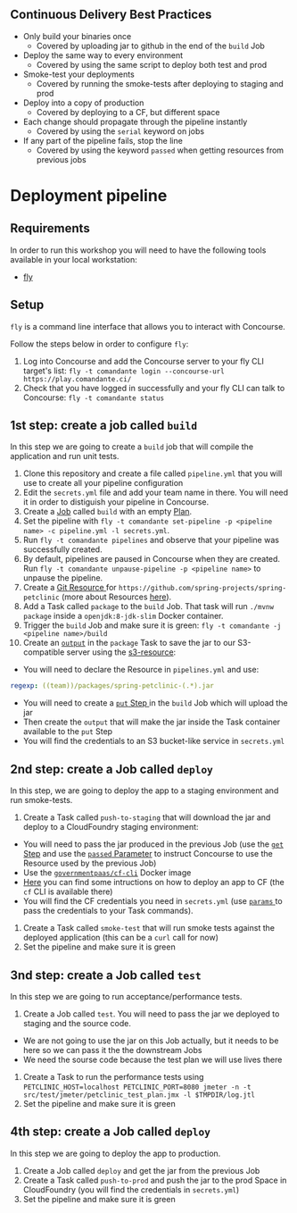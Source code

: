 ## Continuous Delivery Best Practices
- Only build your binaries once
  - Covered by uploading jar to github in the end of the `build` Job
- Deploy the same way to every environment
  - Covered by using the same script to deploy both test and prod
- Smoke-test your deployments
  - Covered by running the smoke-tests after deploying to staging and prod
- Deploy into a copy of production
  - Covered by deploying to a CF, but different space
- Each change should propagate through the pipeline instantly
  - Covered by using the `serial` keyword on jobs
- If any part of the pipeline fails, stop the line
  - Covered by using the keyword `passed` when getting resources from previous jobs

# Deployment pipeline

## Requirements
In order to run this workshop you will need to have the following tools available in your local workstation:
- [fly](https://concourse-ci.org/download.html)

## Setup
`fly` is a command line interface that allows you to interact with Concourse.

Follow the steps below in order to configure `fly`:
1. Log into Concourse and add the Concourse server to your fly CLI target's list: `fly -t comandante login --concourse-url https://play.comandante.ci/`
1. Check that you have logged in successfully and your fly CLI can talk to Concourse: `fly -t comandante status`

## 1st step: create a job called `build`
In this step we are going to create a `build` job that will compile the application and run unit tests.

1. Clone this repository and create a file called `pipeline.yml` that you will use to create all your pipeline configuration
1. Edit the `secrets.yml` file and add your team name in there. You will need it in order to distiguish your pipeline in Concourse.
1. Create a [Job](https://concourse-ci.org/jobs.html) called `build` with an empty [Plan](https://concourse-ci.org/jobs.html#job-plan).
1. Set the pipeline with `fly -t comandante set-pipeline -p <pipeline name> -c pipeline.yml -l secrets.yml`.
1. Run `fly -t comandante pipelines` and observe that your pipeline was successfully created.
1. By default, pipelines are paused in Concourse when they are created. Run `fly -t comandante unpause-pipeline -p <pipeline name>` to unpause the pipeline.
1. Create a [ Git Resource ](https://github.com/concourse/git-resource) for `https://github.com/spring-projects/spring-petclinic` (more about Resources [here](https://concourse-ci.org/resources.html)).
1. Add a Task called `package` to the `build` Job. That task will run `./mvnw package` inside a `openjdk:8-jdk-slim` Docker container.
1. Trigger the `build` Job and make sure it is green: `fly -t comandante -j <pipeline name>/build`
1. Create an [`output`](https://concourse-ci.org/tasks.html#task-outputs) in the `package` Task to save the jar to our S3-compatible server using the [s3-resource](https://github.com/concourse/s3-resource):
  - You will need to declare the Resource in `pipelines.yml` and use:
```yaml
regexp: ((team))/packages/spring-petclinic-(.*).jar
```
  - You will need to create a [ `put` Step ](https://concourse-ci.org/put-step.html) in the `build` Job which will upload the jar
  - Then create the `output` that will make the jar inside the Task container available to the `put` Step
  - You will find the credentials to an S3 bucket-like service in `secrets.yml`

## 2nd step: create a Job called `deploy`
In this step, we are going to deploy the app to a staging environment and run smoke-tests.

1. Create a Task called `push-to-staging` that will download the jar and deploy to a CloudFoundry staging environment:
  - You will need to pass the jar produced in the previous Job (use the [`get` Step](https://concourse-ci.org/get-step.html) and use the [ `passed` Parameter](https://concourse-ci.org/get-step.html#get-step-passed) to instruct Concourse to use the Resource used by the previous Job)
  - Use the [`governmentpaas/cf-cli`](https://hub.docker.com/r/governmentpaas/cf-cli/) Docker image
  - [Here](http://cli.cloudfoundry.org/en-US/cf/push.html) you can find some intructions on how to deploy an app to CF (the `cf` CLI is available there)
  - You will find the CF credentials you need in `secrets.yml` (use [ `params` ](https://concourse-ci.org/task-step.html#task-step-params) to pass the credentials to your Task commands).
1. Create a Task called `smoke-test` that will run smoke tests against the deployed application (this can be a `curl` call for now)
1. Set the pipeline and make sure it is green

## 3nd step: create a Job called `test`
In this step we are going to run acceptance/performance tests.

1. Create a Job called `test`. You will need to pass the jar we deployed to staging and the source code.
  - We are not going to use the jar on this Job actually, but it needs to be here so we can pass it the the downstream Jobs
  - We need the sourse code because the test plan we will use lives there
1. Create a Task to run the performance tests using `PETCLINIC_HOST=localhost PETCLINIC_PORT=8080 jmeter -n -t src/test/jmeter/petclinic_test_plan.jmx -l $TMPDIR/log.jtl`
1. Set the pipeline and make sure it is green

## 4th step: create a Job called `deploy`
In this step we are going to deploy the app to production.

1. Create a Job called `deploy` and get the jar from the previous Job
1. Create a Task called `push-to-prod` and push the jar to the prod Space in CloudFoundry (you will find the credentials in `secrets.yml`)
1. Set the pipeline and make sure it is green
